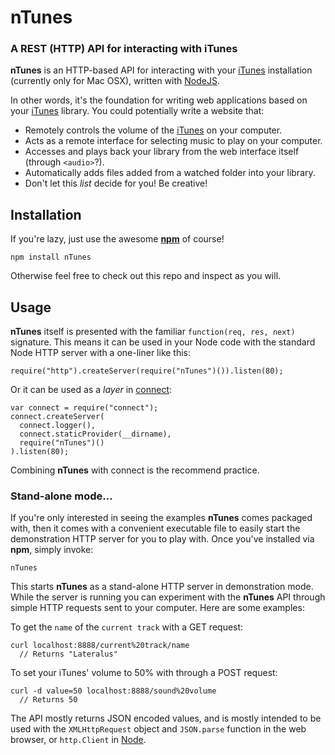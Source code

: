 nTunes
======
### A REST (HTTP) API for interacting with iTunes

__nTunes__ is an HTTP-based API for interacting with your [iTunes][]
installation (currently only for Mac OSX), written with [NodeJS][].

In other words, it's the foundation for writing web applications based on
your [iTunes][] library. You could potentially write a website that:
  
  * Remotely controls the volume of the [iTunes][] on your computer.
  * Acts as a remote interface for selecting music to play on your computer.
  * Accesses and plays back your library from the web interface itself (through `<audio>`?).
  * Automatically adds files added from a watched folder into your library.
  * Don't let this _list_ decide for you! Be creative!


Installation
------------

If you're lazy, just use the awesome [__npm__](http://github.com/isaacs/npm) of course!

    npm install nTunes

Otherwise feel free to check out this repo and inspect as you will.


Usage
-----

__nTunes__ itself is presented with the familiar `function(req, res, next)`
signature. This means it can be used in your Node code with the standard
Node HTTP server with a one-liner like this:
    
    require("http").createServer(require("nTunes")()).listen(80);

Or it can be used as a _layer_ in [connect][]:

    var connect = require("connect");
    connect.createServer(
      connect.logger(),
      connect.staticProvider(__dirname),
      require("nTunes")()
    ).listen(80);

Combining __nTunes__ with connect is the recommend practice.

### Stand-alone mode...

If you're only interested in seeing the examples __nTunes__ comes packaged with,
then it comes with a convenient executable file to easily start the demonstration
HTTP server for you to play with. Once you've installed via __npm__, simply invoke:

    nTunes

This starts __nTunes__ as a stand-alone HTTP server in demonstration mode. While
the server is running you can experiment with the __nTunes__ API through
simple HTTP requests sent to your computer. Here are some examples:

  To get the `name` of the `current track` with a GET request:
  
    curl localhost:8888/current%20track/name
      // Returns "Lateralus"

  To set your iTunes' volume to 50% with through a POST request:
  
    curl -d value=50 localhost:8888/sound%20volume
      // Returns 50

The API mostly returns JSON encoded values, and is mostly intended to be used
with the `XMLHttpRequest` object and `JSON.parse` function in the web browser,
or `http.Client` in [Node][NodeJS].


[iTunes]: http://www.itunes.com
[NodeJS]: http://nodejs.org
[connect]: http://senchalabs.github.com/connect/